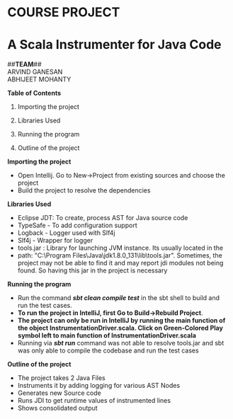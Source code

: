 COURSE PROJECT
==========

A Scala Instrumenter for Java Code
=====================================================

##**TEAM**## <br>
ARVIND GANESAN <br>
ABHIJEET MOHANTY 

**Table of Contents**

1. Importing the project

2. Libraries Used

3. Running the program

4. Outline of the project


**Importing the project**
- Open Intellij. Go to New->Project from existing sources and choose the project
- Build the project to resolve the dependencies

**Libraries Used**
- Eclipse JDT: To create, process AST for Java source code
- TypeSafe - To add configuration support 
- Logback - Logger used with Slf4j
- Slf4j - Wrapper for logger
- tools.jar :  Library for launching JVM instance. Its usually located in the 
- path: "C:\Program Files\Java\jdk1.8.0_131\lib\tools.jar". Sometimes, the project
  may not be able to find it and may report jdi modules not being found. So having this jar in the project is necessary

**Running the program**
- Run the command ***sbt clean compile test*** in the sbt shell to build and run the test cases.
- **To run the project in IntelliJ, first Go to Build->Rebuild Project**.
- **The project can only be run in IntelliJ by running the main function of the object InstrumentationDriver.scala.
Click on Green-Colored Play symbol left to main function of InstrumentationDriver.scala**
- Running via ***sbt run*** command was not able to resolve tools.jar and sbt was only able
to compile the codebase and run the test cases

**Outline of the project**
- The project takes 2 Java Files
- Instruments it by adding logging for various AST Nodes
- Generates new Source code
- Runs JDI to get runtime values of instrumented lines
- Shows consolidated output
